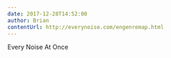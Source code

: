 ```yaml
---
date: 2017-12-28T14:52:00
author: Brian
contentUrl: http://everynoise.com/engenremap.html
---
```

Every Noise At Once